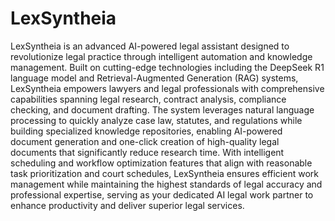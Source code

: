 # LexSyntheia

LexSyntheia is an advanced AI-powered legal assistant designed to revolutionize legal practice through intelligent automation and knowledge management. Built on cutting-edge technologies including the DeepSeek R1 language model and Retrieval-Augmented Generation (RAG) systems, LexSyntheia empowers lawyers and legal professionals with comprehensive capabilities spanning legal research, contract analysis, compliance checking, and document drafting. The system leverages natural language processing to quickly analyze case law, statutes, and regulations while building specialized knowledge repositories, enabling AI-powered document generation and one-click creation of high-quality legal documents that significantly reduce research time. With intelligent scheduling and workflow optimization features that align with reasonable task prioritization and court schedules, LexSyntheia ensures efficient work management while maintaining the highest standards of legal accuracy and professional expertise, serving as your dedicated AI legal work partner to enhance productivity and deliver superior legal services.
